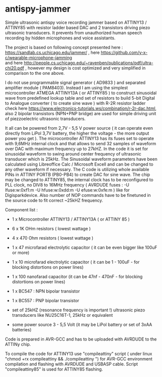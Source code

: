 # antispy-jammer
Simple ultrasonic antispy voice recording jammer based on ATTINY13 / ATTINY85 with resistor ladder based DAC and 2 transistors driving piezo ultrasonic transducers. It prevents from unauthorized human speech recording by hidden microphones and voice assistants.

The project is based on following concept presented here : https://sandlab.cs.uchicago.edu/jammer/  , 
here https://github.com/y-x-c/wearable-microphone-jamming  
and here  http://people.cs.uchicago.edu/~ravenben/publications/pdf/ultra-chi20.pdf , however my design is cost optimized and very simplified in comparison to the one above.

I do not use programmable signal generator ( AD9833 ) and separated amplifier module ( PAM8403). 
Instead I am using the simplest microcontroller ATMEGA ATTINY13A ( or ATTINY85 ) to construct sinusoidal wave from predefined lookup table and 
set of resistors to build 5-bit Digital to Analogue converter ( to create sine wave ) with R-2R resistor ladder check here https://www.electronics-tutorials.ws/combination/r-2r-dac.html, also  2 bipolar transistors (NPN+PNP bridge) are used for simple driving unit of piezzoelectric ultrasonic transducers. 

It all can be powered from 2,7V - 5,5 V power source ( it can operate even directly from LiPol 3,7V battery, the higher the voltage - the more output power you get ).
The microcontroller ATTINY13 has its fuses set to operate with 9,6MHz internal clock and that allows to send 32 samples of waveform over DAC with maximum frequency up to 27kHZ.
In the code it is set for sinusoidal waveform to swing around center frequency of ultrasonic transducer which is 25kHz. 
The Sinusoidal waveform parameters have been calculated using Libreoffice Calc / Microsoft Excell and can be changed to any other waveform if necessary.
The C code is utilizing whole available PINs in ATTINY PORTB (PB0-PB4) to create DAC for sine wave. 
The chip may be changed to ATTINY85, the internal clock has to be reconfigured to PLL clock, no DIV8 to 16MHz frequency ( AVRDUDE fuses : -U lfuse:w:0xf1:m -U hfuse:w:0xdd:m -U efuse:w:0xfe:m  ) like for Digisparkdevice.  Also number of NOP commands have to be finetuned in the source code to fit correct ~25kHZ frequency.

Component list :

- 1 x Microcontroller ATTINY13 / ATTINY13A ( or ATTINY 85 ) 

- 6 x 1K OHm resistors ( lowest wattage )

- 4 x 470 Ohm resistors ( lowest wattage )

- 1 x 47 microfarad electrolytic capacitor ( it can be even bigger like 100uF or more)

- 1 x 10 microfarad electrolytic capacitor ( it can be 1 - 100uF - for blocking distortions on power lines)

- 1 x 100 nanofarad capacitor (it can be 47nf - 470nF - for blocking distortions on power lines)

- 1 x BC547 : NPN bipolar transistor

- 1 x BC557 : PNP bipolar transistor

- set of 25kHZ (resonance frequency is important !)  ultrasonic piezo transducers like NU25C16T-1, 25kHz or equivalent

- some power source 3 - 5,5 Volt (it may be LiPol battery or set of 3xAA batteries)

Code is prepared in AVR-GCC and has to be uploaded with AVRDUDE to the ATTINy chip.

To compile the code for ATTINY13 use "compileattiny" script ( under linux "chmod +rx compileattiny && ./compileattiny ") for AVR-GCC environment compilation and flashing with AVRDUDE and USBASP cable.  Script "compileattiny85" is used for ATTINY85 flashing.

